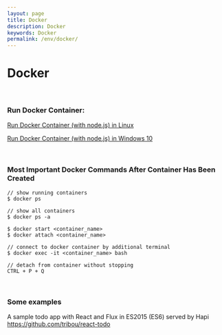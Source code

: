 ```yaml
---
layout: page
title: Docker
description: Docker
keywords: Docker
permalink: /env/docker/
---
```


# Docker

<br/>

### Run Docker Container:

[Run Docker Container (with node.js) in Linux](/env/docker/run-container/linux/)

[Run Docker Container (with node.js) in Windows 10](/env/docker/run-container/windows/)

<br/>

### Most Important Docker Commands After Container Has Been Created

    // show running containers
    $ docker ps

    // show all containers
    $ docker ps -a

    $ docker start <container_name>
    $ docker attach <container_name>

    // connect to docker container by additional terminal
    $ docker exec -it <container_name> bash

    // detach from container without stopping
    CTRL + P + Q

<br/>

### Some examples

A sample todo app with React and Flux in ES2015 (ES6) served by Hapi  
https://github.com/tribou/react-todo
